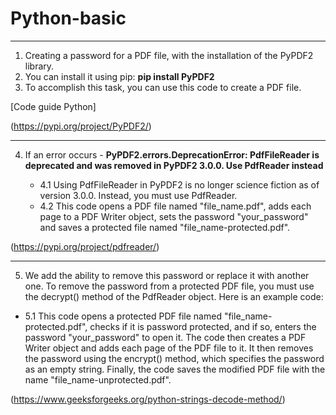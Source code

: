 # __Python-basic__
___
1. Creating a password for a PDF file, with the installation of the PyPDF2 library.
2. You can install it using pip:
__pip install PyPDF2__
3. To accomplish this task, you can use this code to create a PDF file.

[Code guide Python]


(https://pypi.org/project/PyPDF2/)

___

4. If an error occurs - __PyPDF2.errors.DeprecationError: PdfFileReader is deprecated and was removed in PyPDF2 3.0.0. Use PdfReader instead__

    
   * 4.1 Using PdfFileReader in PyPDF2 is no longer science fiction as of version 3.0.0. Instead, you must use PdfReader.
   * 4.2 This code opens a PDF file named "file_name.pdf", adds each page to a PDF Writer object, sets the password "your_password" and saves a protected file named "file_name-protected.pdf".
   
(https://pypi.org/project/pdfreader/)
___
5. We add the ability to remove this password or replace it with another one.
To remove the password from a protected PDF file, you must use the decrypt() method of the PdfReader object. Here is an example code:

* 5.1 This code opens a protected PDF file named "file_name-protected.pdf", checks if it is password protected, and if so, enters the password "your_password" to open it. The code then creates a PDF Writer object and adds each page of the PDF file to it. It then removes the password using the encrypt() method, which specifies the password as an empty string. Finally, the code saves the modified PDF file with the name "file_name-unprotected.pdf".

(https://www.geeksforgeeks.org/python-strings-decode-method/)
